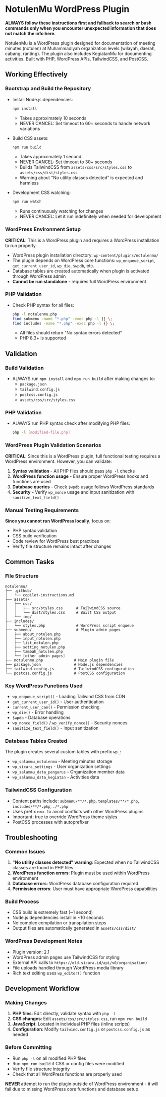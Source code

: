 # NotulenMu WordPress Plugin

**ALWAYS follow these instructions first and fallback to search or bash commands only when you encounter unexpected information that does not match the info here.**

NotulenMu is a WordPress plugin designed for documentation of meeting minutes (notulen) at Muhammadiyah organization levels (wilayah, daerah, cabang, ranting). The plugin also includes KegiatanMu for documenting activities. Built with PHP, WordPress APIs, TailwindCSS, and PostCSS.

## Working Effectively

### Bootstrap and Build the Repository
- Install Node.js dependencies:
  ```bash
  npm install
  ```
  - Takes approximately 10 seconds
  - NEVER CANCEL: Set timeout to 60+ seconds to handle network variations

- Build CSS assets:
  ```bash
  npm run build
  ```
  - Takes approximately 1 second
  - NEVER CANCEL: Set timeout to 30+ seconds
  - Builds TailwindCSS from `assets/css/src/styles.css` to `assets/css/dist/styles.css`
  - Warning about "No utility classes detected" is expected and harmless

- Development CSS watching:
  ```bash
  npm run watch
  ```
  - Runs continuously watching for changes
  - NEVER CANCEL: Let it run indefinitely when needed for development

### WordPress Environment Setup
**CRITICAL**: This is a WordPress plugin and requires a WordPress installation to run properly.

- WordPress plugin installation directory: `wp-content/plugins/notulenmu/`
- The plugin depends on WordPress core functions: `wp_enqueue_script`, `get_current_user_id`, `wp_die`, `$wpdb`, etc.
- Database tables are created automatically when plugin is activated through WordPress admin
- **Cannot be run standalone** - requires full WordPress environment

### PHP Validation
- Check PHP syntax for all files:
  ```bash
  php -l notulenmu.php
  find submenu -name "*.php" -exec php -l {} \;
  find includes -name "*.php" -exec php -l {} \;
  ```
  - All files should return "No syntax errors detected"
  - PHP 8.3+ is supported

## Validation

### Build Validation
- ALWAYS run `npm install` and `npm run build` after making changes to:
  - `package.json`
  - `tailwind.config.js` 
  - `postcss.config.js`
  - `assets/css/src/styles.css`

### PHP Validation
- ALWAYS run PHP syntax check after modifying PHP files:
  ```bash
  php -l [modified-file.php]
  ```

### WordPress Plugin Validation Scenarios
**CRITICAL**: Since this is a WordPress plugin, full functional testing requires a WordPress environment. However, you can validate:

1. **Syntax validation** - All PHP files should pass `php -l` checks
2. **WordPress function usage** - Ensure proper WordPress hooks and functions are used
3. **Database queries** - Check `$wpdb` usage follows WordPress standards
4. **Security** - Verify `wp_nonce` usage and input sanitization with `sanitize_text_field()`

### Manual Testing Requirements
**Since you cannot run WordPress locally**, focus on:
- PHP syntax validation
- CSS build verification
- Code review for WordPress best practices
- Verify file structure remains intact after changes

## Common Tasks

### File Structure
```
notulenmu/
├── .github/
│   └── copilot-instructions.md
├── assets/
│   ├── css/
│   │   ├── src/styles.css      # TailwindCSS source
│   │   └── dist/styles.css     # Built CSS output
│   └── img/
├── includes/
│   └── styles.php              # WordPress script enqueue
├── submenu/                    # Plugin admin pages
│   ├── about_notulen.php
│   ├── input_notulen.php
│   ├── list_notulen.php
│   ├── setting_notulen.php
│   ├── tambah_notulen.php
│   └── [other admin pages]
├── notulenmu.php              # Main plugin file
├── package.json               # Node.js dependencies
├── tailwind.config.js         # TailwindCSS configuration
└── postcss.config.js          # PostCSS configuration
```

### Key WordPress Functions Used
- `wp_enqueue_script()` - Loading Tailwind CSS from CDN
- `get_current_user_id()` - User authentication
- `current_user_can()` - Permission checking
- `wp_die()` - Error handling
- `$wpdb` - Database operations
- `wp_nonce_field()` / `wp_verify_nonce()` - Security nonces
- `sanitize_text_field()` - Input sanitization

### Database Tables Created
The plugin creates several custom tables with prefix `wp_`:
- `wp_salammu_notulenmu` - Meeting minutes storage
- `wp_sicara_settings` - User organization settings
- `wp_salammu_data_pengurus` - Organization member data
- `wp_salammu_data_kegiatan` - Activities data

### TailwindCSS Configuration
- Content paths include: `submenu/**/*.php`, `templates/**/*.php`, `includes/**/*.php`, `./*.php`
- Uses prefix `nmu-` to avoid conflicts with other WordPress plugins
- Important: true to override WordPress theme styles
- PostCSS processes with autoprefixer

## Troubleshooting

### Common Issues
1. **"No utility classes detected" warning**: Expected when no TailwindCSS classes are found in PHP files
2. **WordPress function errors**: Plugin must be used within WordPress environment
3. **Database errors**: WordPress database configuration required
4. **Permission errors**: User must have appropriate WordPress capabilities

### Build Process
- CSS build is extremely fast (~1 second)
- Node.js dependencies install in ~10 seconds
- No complex compilation or transpilation steps
- Output files are automatically generated in `assets/css/dist/`

### WordPress Development Notes
- Plugin version: 2.1
- WordPress admin pages use TailwindCSS for styling
- External API calls to `https://old.sicara.id/api/v0/organisation/`
- File uploads handled through WordPress media library
- Rich text editing uses `wp_editor()` function

## Development Workflow

### Making Changes
1. **PHP files**: Edit directly, validate syntax with `php -l`
2. **CSS changes**: Edit `assets/css/src/styles.css`, run `npm run build`
3. **JavaScript**: Located in individual PHP files (inline scripts)
4. **Configuration**: Modify `tailwind.config.js` or `postcss.config.js` as needed

### Before Committing
- Run `php -l` on all modified PHP files
- Run `npm run build` if CSS or config files were modified
- Verify file structure integrity
- Check that all WordPress functions are properly used

**NEVER** attempt to run the plugin outside of WordPress environment - it will fail due to missing WordPress core functions and database setup.